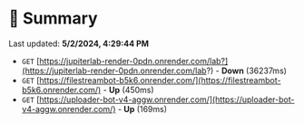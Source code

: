 # 📖 Summary
Last updated: **5/2/2024, 4:29:44 PM**

- `GET` [https://jupiterlab-render-0pdn.onrender.com/lab?](https://jupiterlab-render-0pdn.onrender.com/lab?) - **Down** (36237ms)
- `GET` [https://filestreambot-b5k6.onrender.com/](https://filestreambot-b5k6.onrender.com/) - **Up** (450ms)
- `GET` [https://uploader-bot-v4-aggw.onrender.com/](https://uploader-bot-v4-aggw.onrender.com/) - **Up** (169ms)
